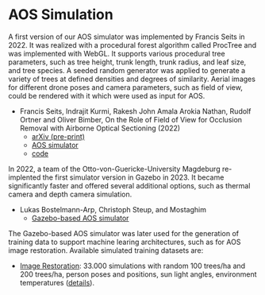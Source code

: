 # AOS Simulation

A first version of our AOS simulator was implemented by Francis Seits in 2022. It was realized with a procedural forest algorithm called ProcTree and was implemented with WebGL. It supports various procedural tree parameters, such as tree height, trunk length, trunk radius, and leaf size, and tree species. A seeded random generator was applied to generate a variety of trees at defined densities and degrees of similarity. Aerial images for different drone poses and camera parameters, such as field of view, could be rendered with it which were used as input for AOS.  

- Francis Seits, Indrajit Kurmi, Rakesh John Amala Arokia Nathan, Rudolf Ortner and Oliver Bimber, On the Role of Field of View for Occlusion Removal with Airborne Optical Sectioning (2022)
  - [arXiv (pre-print)](https://arxiv.org/abs/2204.13371) 
  - [AOS simulator](https://aos.tensorware.app)
  - [code](https://github.com/tensorware/aos-simulation)

In 2022, a team of the Otto-von-Guericke-University Magdeburg re-implented the first simulator version in Gazebo in 2023. It became significantly faster and offered several additional options, such as thermal camera and depth camera simulation. 
- Lukas Bostelmann-Arp, Christoph Steup, and Mostaghim
  - [Gazebo-based AOS simulator](https://github.com/bostelma/gazebo_sim/tree/main)
 
The Gazebo-based AOS simulator was later used for the generation of training data to support machine learing architectures, such as for AOS image restoration. Available simulated training datasets are:
- [Image Restoration](https://drive.google.com/drive/folders/1UC6sGGWkRpJjqyYOnqByaa_mxeucFmqJ): 33.000 simulations with random 100 trees/ha and 200 trees/ha, person poses and positions, sun light angles, environment  temperatures ([details](https://drive.google.com/file/d/1uOETHrtqDaO0xSOuTF-BduyRNrNKvWNs/view?usp=drive_link)). 


